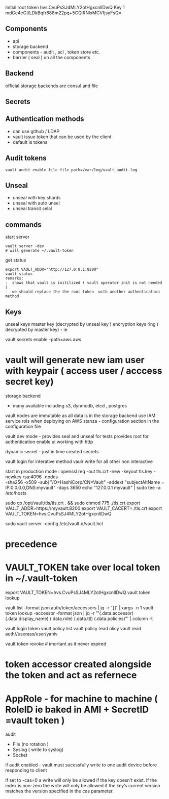Initial root token
hvs.CvuPsSJ4MLY2otHgxcnIlDwQ
Key 1
mdCc4eGI/LDkBqfr888m22pq+5CQlRNlxMCVfjsyFsQ=










##  Components
- api
- storage backend
- components - audit , acl  , token store etc.
- barrier ( seal ) on all the components 

##  Backend 
official storage backends are consul and file 

## Secrets 

## Authentication methods
- can use github / LDAP 
- vault issue token that can be used by the client 
- default is tokens

## Audit tokens
```
vault audit enable file file_path=/var/log/vault_audit.log 
```


## Unseal 
- unseal with key shards
- unseal with auto unsel 
- unseal transit selal 

## commands
start server   
```
vault server -dev
# will generate ~/.vault-token 
```

get status  
```
export VAULT_ADDR="http://127.0.0.1:8200"
vault status 
remarks:
-  shows that vault is initilized ( vault operator init is not needed )  
-  we should replace the the root token  with another authentication method  

```




## Keys 
unseal keys 
master key (decrypted by unseal key ) 
encryption keys ring ( decrypted by master key) - ie 


vault secrets enable -path=aws aws 
# vault will generate new iam user with keypair ( access user / acccess secret key)

storage backend
- many available including s3, dynmodb, etcd , postgres

vault nodes are immutable as all data is in the storage backend 
use IAM service rols when deploying on AWS 
stanza - configuration section in the configuration file

vault dev mode - 
provides seal and unseal for tests 
provides root for authentication 
enable ui 
working with http 


dynamic secret - just in time created secrets 


vault login for interative method
vaulr write for all other non interactive





start in production mode :
openssl req   -out tls.crt   -new   -keyout tls.key   -newkey rsa:4096   -nodes \
-sha256   -x509   -subj "/O=HashiCorp/CN=Vault"   -addext "subjectAltName = IP:0.0.0.0,DNS:myvault"   -days 3650
echo "127.0.0.1 myvault" | sudo tee -a /etc/hosts


sudo cp /opt/vault/tls/tls.crt . && sudo chmod 775 ./tls.crt
export VAULT_ADDR=https://myvault:8200
export VAULT_CACERT=./tls.crt
export VAULT_TOKEN=hvs.CvuPsSJ4MLY2otHgxcnIlDwQ

sudo vault server -config  /etc/vault.d/vault.hcl












# precedence 
# VAULT_TOKEN take over local token in ~/.vault-token 
export VAULT_TOKEN=hvs.CvuPsSJ4MLY2otHgxcnIlDwQ
vault token lookup


vault list -format json auth/token/accessors | jq -r '.[]' | xargs -n 1 vault token lookup -accessor -format json | jq -r '"\(.data.accessor) \(.data.display_name) \(.data.role) \(.data.ttl) \(.data.policies)"' | column -t

vault login token
vault policy list 
vault policy read olicy
vault read auth//userass/user/yaniv


vault token revoke <root-token-name> # imortant as it never expired
# token accessor created alongside the token and act as refernece 

# AppRole - for machine to machine ( RoleID ie baked in AMI + SecretID =vault token )


audit 
- File  (no rotation )
- Syslog ( write to syslog)
- Socket 

if audit enabled - 
vault must sucessfully write to one audit device  before responding to client 

 If set to -cas=0 a write will only be allowed if the key doesn't exist. If the index is non-zero the write will only be allowed if the key’s 
current version matches the version specified in the cas parameter.


















